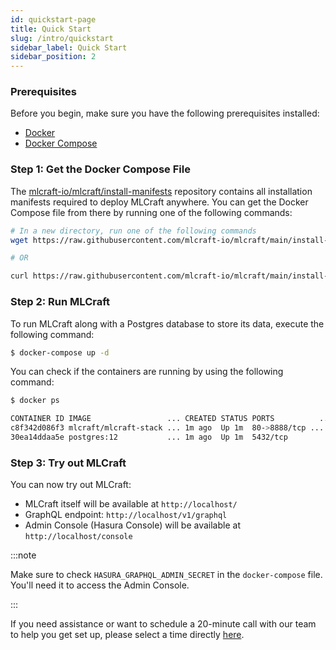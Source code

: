 ```yaml
---
id: quickstart-page
title: Quick Start
slug: /intro/quickstart
sidebar_label: Quick Start
sidebar_position: 2
---
```


### Prerequisites

Before you begin, make sure you have the following prerequisites installed:

- [Docker](https://docs.docker.com/install)
- [Docker Compose](https://docs.docker.com/compose/install)

### Step 1: Get the Docker Compose File

The [mlcraft-io/mlcraft/install-manifests](https://github.com/mlcraft-io/mlcraft/tree/main/install-manifests) repository contains all installation manifests required to deploy MLCraft anywhere. You can get the Docker Compose file from there by running one of the following commands:

```bash
# In a new directory, run one of the following commands
wget https://raw.githubusercontent.com/mlcraft-io/mlcraft/main/install-manifests/docker-compose/docker-compose.yml

# OR

curl https://raw.githubusercontent.com/mlcraft-io/mlcraft/main/install-manifests/docker-compose/docker-compose.yml -o docker-compose.yml
```

### Step 2: Run MLCraft

To run MLCraft along with a Postgres database to store its data, execute the following command:

```bash
$ docker-compose up -d
```

You can check if the containers are running by using the following command:

```bash
$ docker ps

CONTAINER ID IMAGE                 ... CREATED STATUS PORTS          ...
c8f342d086f3 mlcraft/mlcraft-stack ... 1m ago  Up 1m  80->8888/tcp ...
30ea14ddaa5e postgres:12           ... 1m ago  Up 1m  5432/tcp    
```

### Step 3: Try out MLCraft

You can now try out MLCraft:

- MLCraft itself will be available at `http://localhost/`
- GraphQL endpoint: `http://localhost/v1/graphql`
- Admin Console (Hasura Console) will be available at `http://localhost/console`



:::note

Make sure to check `HASURA_GRAPHQL_ADMIN_SECRET` in the `docker-compose` file. You'll need it to access the Admin Console.

:::



If you need assistance or want to schedule a 20-minute call with our team to help you get set up, please select a time directly [here](https://calendly.com/mlcraft-io/video-meeting).

